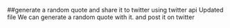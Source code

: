 
##generate a random quote and share it to twitter using twitter api
Updated file
We can generate a random quote with it.
and post it on twitter
